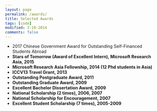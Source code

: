 ```yaml
---
layout: page
permalink: /awards/
title: Selected Awards
tags: [code]
modified: 3-10-2014
comments: false
---
```


* 2017 Chinese Government Award for Outstanding Self-Financed Students Abroad
* **Stars of Tomorrow (Award of Excellent Intern), Microsoft Research Asia, 2015**
* **Microsoft Research Asia Fellowship, 2014 (12 Phd students in Asia)**
* **ICCV13 Travel Grant, 2013**
* **Outstanding Postgraduate Award, 2011**
* **Outstanding Graduate Award, 2009**
* **Excellent Bachelor Dissertation Award, 2009**
* **National Scholarship (2 times), 2006, 2007**
* **National Scholarship for Encouragement, 2007**
* **Excellent Student Scholarship (7 times), 2005-2009**

